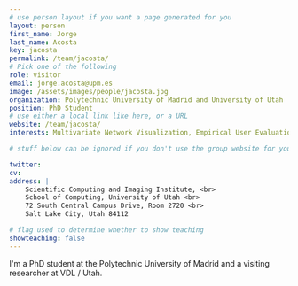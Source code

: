 ```yaml
---
# use person layout if you want a page generated for you
layout: person 
first_name: Jorge
last_name: Acosta 
key: jacosta 
permalink: /team/jacosta/ 
# Pick one of the following
role: visitor
email: jorge.acosta@upm.es 
image: /assets/images/people/jacosta.jpg 
organization: Polytechnic University of Madrid and University of Utah 
position: PhD Student
# use either a local link like here, or a URL
website: /team/jacosta/
interests: Multivariate Network Visualization, Empirical User Evaluation, Neuroscience Data Visualization 

# stuff below can be ignored if you don't use the group website for your private website

twitter: 
cv: 
address: |
    Scientific Computing and Imaging Institute, <br>
    School of Computing, University of Utah <br>
    72 South Central Campus Drive, Room 2720 <br>
    Salt Lake City, Utah 84112

# flag used to determine whether to show teaching
showteaching: false
---
```


I'm a PhD student at the Polytechnic University of Madrid and a visiting researcher at VDL / Utah.
